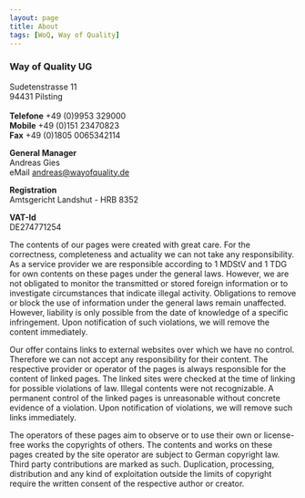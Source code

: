```yaml
---
layout: page
title: About
tags: [WoQ, Way of Quality]
---
```


### Way of Quality UG

Sudetenstrasse 11 <br/>
94431 Pilsting    <br/>
<br/>
__Telefone__ +49 (0)9953 329000     <br/>
__Mobile__   +49 (0)151 23470823    <br/>
__Fax__      +49 (0)1805 0065342114 <br/>

__General Manager__ <br/>
Andreas Gies <br/>
eMail [andreas@wayofquality.de](mailto:andreas@wayofquality.de)

__Registration__ <br/>
Amtsgericht Landshut - HRB 8352

__VAT-Id__ <br/>
DE274771254

The contents of our pages were created with great care. For the correctness, completeness and actuality we can not take any responsibility. As a service provider we are responsible according to 1 MDStV and 1 TDG for own contents on these pages under the general laws. However, we are not obligated to monitor the transmitted or stored foreign information or to investigate circumstances that indicate illegal activity. Obligations to remove or block the use of information under the general laws remain unaffected. However, liability is only possible from the date of knowledge of a specific infringement. Upon notification of such violations, we will remove the content immediately.

Our offer contains links to external websites over which we have no control. Therefore we can not accept any responsibility for their content. The respective provider or operator of the pages is always responsible for the content of linked pages. The linked sites were checked at the time of linking for possible violations of law. Illegal contents were not recognizable. A permanent control of the linked pages is unreasonable without concrete evidence of a violation. Upon notification of violations, we will remove such links immediately.

The operators of these pages aim to observe or to use their own or license-free works the copyrights of others. The contents and works on these pages created by the site operator are subject to German copyright law. Third party contributions are marked as such. Duplication, processing, distribution and any kind of exploitation outside the limits of copyright require the written consent of the respective author or creator.